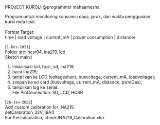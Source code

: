 PROJECT KUROLI
@programmer mahaamesha

Program untuk monitoring konsumsi daya, jarak, dan waktu penggunaan kursi roda lipat.\
\
Format Target:\
time | load voltage | current_mA | power consumption | distance\




[`1-Des-2021`]\
Folder src: hcsr04, ina219, lcd.\
Sketch main:\
  1. inisialisasi lcd, hcsr, sd, ina219;
  2. baca ina219;
  3. tampilkan ke LCD (voltageshunt, busvoltage, current_mA, loadvoltage);
  4. simpan ke sd card (busvoltage, current_mA, distance, pwmGas);
  5. tampilkan log ke serial.\
File PinConnection: SD, LCD, HCSR

[`26-Jan-2022`]\
Add custom calibration for INA219.\
setCalibration_32V_19A()\
For the calculation, check INA219_Calibration.xlsx
